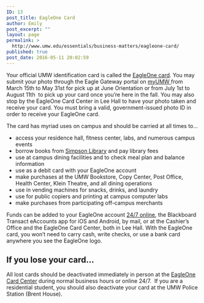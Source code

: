 ```yaml
---
ID: 13
post_title: EagleOne Card
author: Emily
post_excerpt: ""
layout: page
permalink: >
  http://www.umw.edu/essentials/business-matters/eagleone-card/
published: true
post_date: 2016-05-11 20:02:59
---
```

Your official UMW identification card is called the <a href="http://adminfinance.umw.edu/eagleone/">EagleOne card</a>. You may submit your photo through the Eagle Gateway portal on <a href="https://banner.umw.edu/ssomanager/c/SSB?pkg=umw_id_photo.p_display_channel">myUMW </a>from March 15th to May 31st for pick up at June Orientation or from July 1st to August 11th  to pick up your card once you’re here in the fall. You may also stop by the EagleOne Card Center in Lee Hall to have your photo taken and receive your card. You must bring a valid, government-issued photo ID in order to receive your EagleOne card.

The card has myriad uses on campus and should be carried at all times to...
<ul>
 	<li>access your residence hall, fitness center, labs, and numerous campus events</li>
 	<li>borrow books from <a href="http://libraries.umw.edu/">Simpson Library</a> and pay library fees</li>
 	<li>use at campus dining facilities and to check meal plan and balance information</li>
 	<li>use as a debit card with your EagleOne account</li>
 	<li>make purchases at the UMW Bookstore, Copy Center, Post Office, Health Center, Klein Theatre, and all dining operations</li>
 	<li>use in vending machines for snacks, drinks, and laundry</li>
 	<li>use for public copiers and printing at campus computer labs</li>
 	<li>make purchases from participating off-campus merchants</li>
</ul>
Funds can be added to your EagleOne account <a href="https://eagleone-sp.blackboard.com/eaccounts/AnonymousHome.aspx">24/7 online</a>, the Blackboard Transact eAccounts app for iOS and Android, by mail, or at the Cashier’s Office and the EagleOne Card Center, both in Lee Hall. With the EagleOne card, you won’t need to carry cash, write checks, or use a bank card anywhere you see the EagleOne logo.
<h2>If you lose your card…</h2>
All lost cards should be deactivated immediately in person at the <a href="http://adminfinance.umw.edu/eagleone/for-students/card-replacement/">EagleOne Card Center</a> during normal business hours or online 24/7.  If you are a residential student, you should also deactivate your card at the UMW Police Station (Brent House).